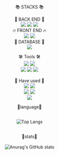 <div align=center>

📚 STACKS  📚 <br> <br>
🚀 BACK END 🚀 <br> 
<img src="https://img.shields.io/badge/java-007396?style=for-the-badge&logo=java&logoColor=white">
<img src="https://img.shields.io/badge/spring-6DB33F?style=for-the-badge&logo=spring&logoColor=white">
<img src="https://img.shields.io/badge/springboot-6DB33F?style=for-the-badge&logo=springboot&logoColor=white"> <br>
🔥 FRONT END 🔥 <br> 
<img src="https://img.shields.io/badge/html5-E34F26?style=for-the-badge&logo=html5&logoColor=white">
<img src="https://img.shields.io/badge/css-1572B6?style=for-the-badge&logo=css3&logoColor=white"> <br>
💾 DATABASE 💾 <br> 
<img src="https://img.shields.io/badge/mysql-4479A1?style=for-the-badge&logo=mysql&logoColor=white"> <br>

🛠️ Tools 🛠️ <br>
<img src="https://img.shields.io/badge/intellijidea-000000?style=for-the-badge&logo=intellijidea&logoColor=white">
<img src="https://img.shields.io/badge/visualstudiocode-007ACC?style=for-the-badge&logo=visualstudiocode&logoColor=white"> <br>
<img src="https://img.shields.io/badge/github-181717?style=for-the-badge&logo=github&logoColor=white">
<img src="https://img.shields.io/badge/notion-FCC624?style=for-the-badge&logo=notion&logoColor=black">
<img src="https://img.shields.io/badge/Postman-FF6C37?style=for-the-badge&logo=postman&logoColor=white"><br><br>
📙 Have used 📙 <br>
<img src="https://img.shields.io/badge/c++-00599C?style=for-the-badge&logo=c%2B%2B&logoColor=white">
<img src="https://img.shields.io/badge/python-3776AB?style=for-the-badge&logo=python&logoColor=white"> <br>
<img src="https://img.shields.io/badge/javascript-F7DF1E?style=for-the-badge&logo=javascript&logoColor=black">
<img src="https://img.shields.io/badge/bootstrap-7952B3?style=for-the-badge&logo=bootstrap&logoColor=white"> <br>
<img src="https://img.shields.io/badge/apache tomcat-F8DC75?style=for-the-badge&logo=apachetomcat&logoColor=white">

👊language👊 <br> <br>

![Top Langs](https://github-readme-stats.vercel.app/api/top-langs/?username=mmm4707&layout=compact&theme=onedark) <br><br>

🌟stats🌟 <br> <br>
![Anurag's GitHub stats](https://github-readme-stats.vercel.app/api?username=mmm4707&show_icons=true&theme=ayu-mirage) <br><br>


</div>

<!--
**mmm4707/mmm4707** is a ✨ _special_ ✨ repository because its `README.md` (this file) appears on your GitHub profile.
Here are some ideas to get you started:

- 🔭 I’m currently working on ...
- 🌱 I’m currently learning ...
- 👯 I’m looking to collaborate on ...
- 🤔 I’m looking for help with ...
- 💬 Ask me about ...
- 📫 How to reach me: ...
- 😄 Pronouns: ...
- ⚡ Fun fact: ...
-->
